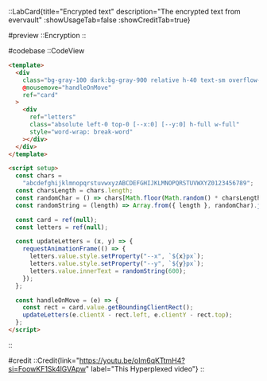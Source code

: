 ::LabCard{title="Encrypted text" description="The encrypted text from evervault" :showUsageTab=false :showCreditTab=true}

#preview
::Encryption
::

#codebase
::CodeView

```html
<template>
  <div
    class="bg-gray-100 dark:bg-gray-900 relative h-40 text-sm overflow-hidden"
    @mousemove="handleOnMove"
    ref="card"
  >
    <div
      ref="letters"
      class="absolute left-0 top-0 [--x:0] [--y:0] h-full w-full"
      style="word-wrap: break-word"
    ></div>
  </div>
</template>

<script setup>
  const chars =
    "abcdefghijklmnopqrstuvwxyzABCDEFGHIJKLMNOPQRSTUVWXYZ0123456789";
  const charsLength = chars.length;
  const randomChar = () => chars[Math.floor(Math.random() * charsLength)];
  const randomString = (length) => Array.from({ length }, randomChar).join("");

  const card = ref(null);
  const letters = ref(null);

  const updateLetters = (x, y) => {
    requestAnimationFrame(() => {
      letters.value.style.setProperty("--x", `${x}px`);
      letters.value.style.setProperty("--y", `${y}px`);
      letters.value.innerText = randomString(600);
    });
  };

  const handleOnMove = (e) => {
    const rect = card.value.getBoundingClientRect();
    updateLetters(e.clientX - rect.left, e.clientY - rect.top);
  };
</script>
```

::

#credit
::Credit{link="https://youtu.be/oIm6qKTtmH4?si=FoowKF1Sk4lGVApw" label="This Hyperplexed video"}
::
